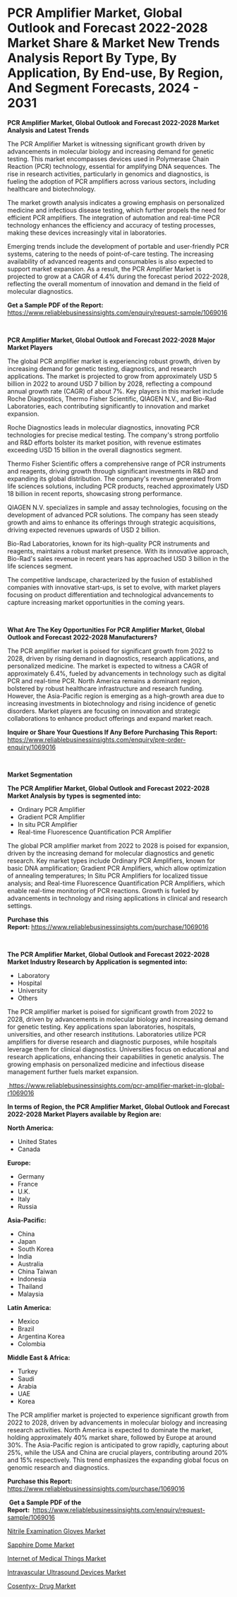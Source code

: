 <p><h1>PCR Amplifier Market, Global Outlook and Forecast 2022-2028 Market Share & Market New Trends Analysis Report By Type, By Application, By End-use, By Region, And Segment Forecasts, 2024 - 2031</h1></p><p><strong>PCR Amplifier Market, Global Outlook and Forecast 2022-2028 Market Analysis and Latest Trends</strong></p>
<p><p>The PCR Amplifier Market is witnessing significant growth driven by advancements in molecular biology and increasing demand for genetic testing. This market encompasses devices used in Polymerase Chain Reaction (PCR) technology, essential for amplifying DNA sequences. The rise in research activities, particularly in genomics and diagnostics, is fueling the adoption of PCR amplifiers across various sectors, including healthcare and biotechnology.</p><p>The market growth analysis indicates a growing emphasis on personalized medicine and infectious disease testing, which further propels the need for efficient PCR amplifiers. The integration of automation and real-time PCR technology enhances the efficiency and accuracy of testing processes, making these devices increasingly vital in laboratories.</p><p>Emerging trends include the development of portable and user-friendly PCR systems, catering to the needs of point-of-care testing. The increasing availability of advanced reagents and consumables is also expected to support market expansion. As a result, the PCR Amplifier Market is projected to grow at a CAGR of 4.4% during the forecast period 2022-2028, reflecting the overall momentum of innovation and demand in the field of molecular diagnostics.</p></p>
<p><strong>Get a Sample PDF of the Report:&nbsp;</strong> <a href="https://www.reliablebusinessinsights.com/enquiry/request-sample/1069016">https://www.reliablebusinessinsights.com/enquiry/request-sample/1069016</a></p>
<p>&nbsp;</p>
<p><strong>PCR Amplifier Market, Global Outlook and Forecast 2022-2028 Major Market Players</strong></p>
<p><p>The global PCR amplifier market is experiencing robust growth, driven by increasing demand for genetic testing, diagnostics, and research applications. The market is projected to grow from approximately USD 5 billion in 2022 to around USD 7 billion by 2028, reflecting a compound annual growth rate (CAGR) of about 7%. Key players in this market include Roche Diagnostics, Thermo Fisher Scientific, QIAGEN N.V., and Bio-Rad Laboratories, each contributing significantly to innovation and market expansion.</p><p>Roche Diagnostics leads in molecular diagnostics, innovating PCR technologies for precise medical testing. The company's strong portfolio and R&D efforts bolster its market position, with revenue estimates exceeding USD 15 billion in the overall diagnostics segment.</p><p>Thermo Fisher Scientific offers a comprehensive range of PCR instruments and reagents, driving growth through significant investments in R&D and expanding its global distribution. The company's revenue generated from life sciences solutions, including PCR products, reached approximately USD 18 billion in recent reports, showcasing strong performance.</p><p>QIAGEN N.V. specializes in sample and assay technologies, focusing on the development of advanced PCR solutions. The company has seen steady growth and aims to enhance its offerings through strategic acquisitions, driving expected revenues upwards of USD 2 billion.</p><p>Bio-Rad Laboratories, known for its high-quality PCR instruments and reagents, maintains a robust market presence. With its innovative approach, Bio-Rad's sales revenue in recent years has approached USD 3 billion in the life sciences segment.</p><p>The competitive landscape, characterized by the fusion of established companies with innovative start-ups, is set to evolve, with market players focusing on product differentiation and technological advancements to capture increasing market opportunities in the coming years.</p></p>
<p>&nbsp;</p>
<p><strong>What Are The Key Opportunities For PCR Amplifier Market, Global Outlook and Forecast 2022-2028 Manufacturers?</strong></p>
<p><p>The PCR amplifier market is poised for significant growth from 2022 to 2028, driven by rising demand in diagnostics, research applications, and personalized medicine. The market is expected to witness a CAGR of approximately 6.4%, fueled by advancements in technology such as digital PCR and real-time PCR. North America remains a dominant region, bolstered by robust healthcare infrastructure and research funding. However, the Asia-Pacific region is emerging as a high-growth area due to increasing investments in biotechnology and rising incidence of genetic disorders. Market players are focusing on innovation and strategic collaborations to enhance product offerings and expand market reach.</p></p>
<p><strong>Inquire or Share Your Questions If Any Before Purchasing This Report:</strong> <a href="https://www.reliablebusinessinsights.com/enquiry/pre-order-enquiry/1069016">https://www.reliablebusinessinsights.com/enquiry/pre-order-enquiry/1069016</a></p>
<p>&nbsp;</p>
<p><strong>Market Segmentation</strong></p>
<p><strong>The PCR Amplifier Market, Global Outlook and Forecast 2022-2028 Market Analysis by types is segmented into:</strong></p>
<p><ul><li>Ordinary PCR Amplifier</li><li>Gradient PCR Amplifier</li><li>In situ PCR Amplifier</li><li>Real-time Fluorescence Quantification PCR Amplifier</li></ul></p>
<p><p>The global PCR amplifier market from 2022 to 2028 is poised for expansion, driven by the increasing demand for molecular diagnostics and genetic research. Key market types include Ordinary PCR Amplifiers, known for basic DNA amplification; Gradient PCR Amplifiers, which allow optimization of annealing temperatures; In Situ PCR Amplifiers for localized tissue analysis; and Real-time Fluorescence Quantification PCR Amplifiers, which enable real-time monitoring of PCR reactions. Growth is fueled by advancements in technology and rising applications in clinical and research settings.</p></p>
<p><strong>Purchase this Report:&nbsp;</strong><a href="https://www.reliablebusinessinsights.com/purchase/1069016">https://www.reliablebusinessinsights.com/purchase/1069016</a></p>
<p>&nbsp;</p>
<p><strong>The PCR Amplifier Market, Global Outlook and Forecast 2022-2028 Market Industry Research by Application is segmented into:</strong></p>
<p><ul><li>Laboratory</li><li>Hospital</li><li>University</li><li>Others</li></ul></p>
<p><p>The PCR amplifier market is poised for significant growth from 2022 to 2028, driven by advancements in molecular biology and increasing demand for genetic testing. Key applications span laboratories, hospitals, universities, and other research institutions. Laboratories utilize PCR amplifiers for diverse research and diagnostic purposes, while hospitals leverage them for clinical diagnostics. Universities focus on educational and research applications, enhancing their capabilities in genetic analysis. The growing emphasis on personalized medicine and infectious disease management further fuels market expansion.</p></p>
<p><a href="https://www.reliablebusinessinsights.com/pcr-amplifier-market-in-global-r1069016">&nbsp;https://www.reliablebusinessinsights.com/pcr-amplifier-market-in-global-r1069016</a></p>
<p><strong>In terms of Region, the PCR Amplifier Market, Global Outlook and Forecast 2022-2028 Market Players available by Region are:</strong></p>
<p>
    <p> <strong> North America: </strong>
        <ul>
            <li>United States</li>
            <li>Canada</li>
        </ul>
        </p> 
    <p> <strong> Europe: </strong>
        <ul>
            <li>Germany</li>
            <li>France</li>
            <li>U.K.</li>
            <li>Italy</li>
            <li>Russia</li>
        </ul>
        </p> 
    <p> <strong> Asia-Pacific: </strong>
        <ul>
            <li>China</li>
            <li>Japan</li>
            <li>South Korea</li>
            <li>India</li>
            <li>Australia</li>
            <li>China Taiwan</li>
            <li>Indonesia</li>
            <li>Thailand</li>
            <li>Malaysia</li>
        </ul>
        </p> 
    <p> <strong> Latin America: </strong>
        <ul>
            <li>Mexico</li>
            <li>Brazil</li>
            <li>Argentina Korea</li>
            <li>Colombia</li>
        </ul>
        </p> 
    <p> <strong> Middle East & Africa: </strong>
        <ul>
            <li>Turkey</li>
            <li>Saudi</li>
            <li>Arabia</li>
            <li>UAE</li>
            <li>Korea</li>
        </ul>
    </p>
    </p>
<p><p>The PCR amplifier market is projected to experience significant growth from 2022 to 2028, driven by advancements in molecular biology and increasing research activities. North America is expected to dominate the market, holding approximately 40% market share, followed by Europe at around 30%. The Asia-Pacific region is anticipated to grow rapidly, capturing about 25%, while the USA and China are crucial players, contributing around 20% and 15% respectively. This trend emphasizes the expanding global focus on genomic research and diagnostics.</p></p>
<p><strong>Purchase this Report: </strong><a href="https://www.reliablebusinessinsights.com/purchase/1069016">https://www.reliablebusinessinsights.com/purchase/1069016</a></p>
<p>&nbsp;<strong>Get a Sample PDF of the Report:&nbsp;&nbsp;</strong><a href="https://www.reliablebusinessinsights.com/enquiry/request-sample/1069016">https://www.reliablebusinessinsights.com/enquiry/request-sample/1069016</a></p>
<p><strong></strong></p>
<p><p><a href="https://medium.com/@garthstehriii/nitrile-examination-gloves-market-analysis-report-global-insights-by-region-type-5d132f2e7281">Nitrile Examination Gloves Market</a></p><p><a href="https://www.linkedin.com/pulse/insights-sapphire-dome-market-share-competitive-landscape-1aele?trackingId=bGK9PXUFSLCgfJLLvVYOrA%3D%3D">Sapphire Dome Market</a></p><p><a href="https://www.linkedin.com/pulse/internet-medical-things-market-outlook-complete-industry-analysis-zeoge?trackingId=qIxllddLSbqh8sD5kiOKRQ%3D%3D">Internet of Medical Things Market</a></p><p><a href="https://issuu.com/reportprime-2/docs/intravascular-ultrasound-devices-ma_ddaa908cddd7b4">Intravascular Ultrasound Devices Market</a></p><p><a href="https://issuu.com/reportprime-2/docs/cosentyx-drug-market-size-2030.pptx_b996e48b7c54c1">Cosentyx- Drug Market</a></p></p>